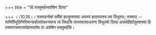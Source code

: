 +++
title = "16 वक्तुमर्हस्यशेषेण दिव्या"

+++
।।10.16।। यस्मादन्येषां सर्वेषां ज्ञातुमशक्या अवश्यं ज्ञातव्याश्च तव
विभूतयः; तस्मात् -- याभिर्विभूतिभिरिमान्सर्वांल्लोकान्व्याप्य त्वं
तिष्ठसि तास्तवासाधारणा विभूतयो दिव्या असर्वज्ञैर्ज्ञातुमशक्या हि
यस्मात्तस्मात्सर्वज्ञस्त्वमेव ता अशेषेण वक्तुमर्हसि।
